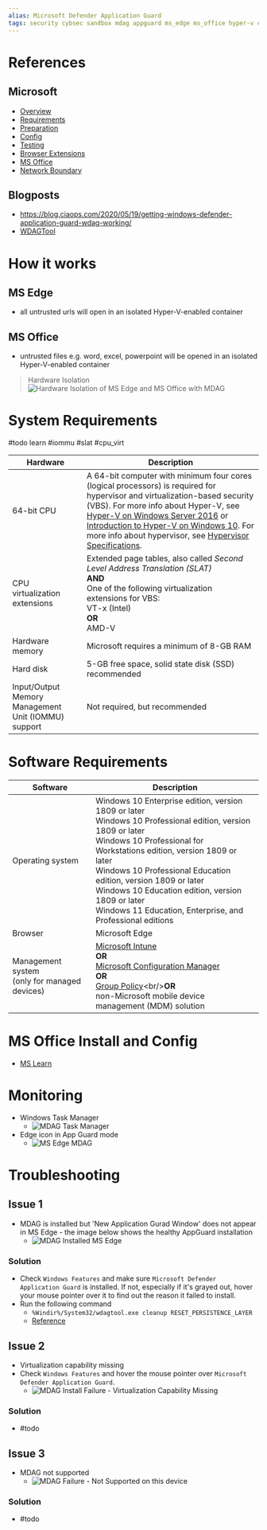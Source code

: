 ```yaml
---
alias: Microsoft Defender Application Guard
tags: security cybsec sandbox mdag appguard ms_edge ms_office hyper-v container isolation
---
```

# References
## Microsoft
- [Overview](https://learn.microsoft.com/en-us/windows/security/application-security/application-isolation/microsoft-defender-application-guard/md-app-guard-overview)
- [Requirements](https://learn.microsoft.com/en-us/windows/security/application-security/application-isolation/microsoft-defender-application-guard/reqs-md-app-guard)
- [Preparation](https://learn.microsoft.com/en-us/windows/security/application-security/application-isolation/microsoft-defender-application-guard/install-md-app-guard)
- [Config](https://learn.microsoft.com/en-us/windows/security/application-security/application-isolation/microsoft-defender-application-guard/configure-md-app-guard)
- [Testing](https://learn.microsoft.com/en-us/windows/security/application-security/application-isolation/microsoft-defender-application-guard/test-scenarios-md-app-guard)
- [Browser Extensions](https://learn.microsoft.com/en-us/windows/security/application-security/application-isolation/microsoft-defender-application-guard/md-app-guard-browser-extension)
- [MS Office](https://learn.microsoft.com/en-us/microsoft-365/security/office-365-security/install-app-guard?view=o365-worldwide)
- [Network Boundary](https://learn.microsoft.com/en-us/mem/intune/configuration/network-boundary-windows)

## Blogposts
- https://blog.ciaops.com/2020/05/19/getting-windows-defender-application-guard-wdag-working/
- [WDAGTool](https://techcommunity.microsoft.com/t5/windows-security/defender-application-guard-issues/m-p/1130302)
# How it works
## MS Edge
- all untrusted urls will open in an isolated Hyper-V-enabled container
## MS Office
- untrusted files e.g. word, excel, powerpoint will be opened in an isolated Hyper-V-enabled container

> Hardware Isolation
![Hardware Isolation of MS Edge and MS Office with MDAG](https://learn.microsoft.com/en-us/windows/security/application-security/application-isolation/microsoft-defender-application-guard/images/appguard-hardware-isolation.png)

# System Requirements
#todo learn #iommu #slat #cpu_virt

|Hardware|Description|
|---|---|
|64-bit CPU|A 64-bit computer with minimum four cores (logical processors) is required for hypervisor and virtualization-based security (VBS). For more info about Hyper-V, see [Hyper-V on Windows Server 2016](https://learn.microsoft.com/en-us/windows-server/virtualization/hyper-v/hyper-v-on-windows-server) or [Introduction to Hyper-V on Windows 10](https://learn.microsoft.com/en-us/virtualization/hyper-v-on-windows/about/). For more info about hypervisor, see [Hypervisor Specifications](https://learn.microsoft.com/en-us/virtualization/hyper-v-on-windows/reference/tlfs).|
|CPU virtualization extensions|Extended page tables, also called _Second Level Address Translation (SLAT)_<br/>**AND**<br/>One of the following virtualization extensions for VBS:  <br/>VT-x (Intel)  <br/>**OR**  <br/>AMD-V|
|Hardware memory|Microsoft requires a minimum of 8-GB RAM|
|Hard disk|5-GB free space, solid state disk (SSD) recommended|
|Input/Output Memory Management Unit (IOMMU) support|Not required, but recommended|

# Software Requirements

|Software|Description|
|---|---|
|Operating system|Windows 10 Enterprise edition, version 1809 or later  <br/>Windows 10 Professional edition, version 1809 or later  <br/>Windows 10 Professional for Workstations edition, version 1809 or later  <br/>Windows 10 Professional Education edition, version 1809 or later  <br/>Windows 10 Education edition, version 1809 or later  <br/>Windows 11 Education, Enterprise, and Professional editions|
|Browser|Microsoft Edge|
|Management system  <br/>(only for managed devices)|[Microsoft Intune](https://learn.microsoft.com/en-us/intune/)<br/>**OR**<br/>[Microsoft Configuration Manager](https://learn.microsoft.com/en-us/configmgr/)<br/>**OR**<br/>[Group Policy](https://learn.microsoft.com/en-us/previous-versions/windows/it-pro/windows-server-2008-R2-and-2008/cc753298(v=ws.11))<br/>**OR**<br/>non-Microsoft mobile device management (MDM) solution|

# MS Office Install and Config
- [MS Learn](https://learn.microsoft.com/en-us/microsoft-365/security/office-365-security/install-app-guard?view=o365-worldwide)
# Monitoring
- Windows Task Manager
	- ![MDAG Task Manager](MDAG_Task_Manager.png)
- Edge icon in App Guard mode
	- ![MS Edge MDAG](MS_Edge_MDAG.png)
# Troubleshooting
## Issue 1
- MDAG is installed but 'New Application Gurad Window' does not appear in MS Edge - the image below shows the healthy AppGuard installation
	- ![MDAG Installed MS Edge](MDAG_Installed_MS_Edge.png)

### Solution
- Check `Windows Features` and make sure `Microsoft Defender Application Guard` is installed. If not, especially if it's grayed out, hover your mouse pointer over it to find out the reason it failed to install.
- Run the following command
	- `%Windir%/System32/wdagtool.exe cleanup RESET_PERSISTENCE_LAYER`
	- [Reference](https://learn.microsoft.com/en-us/windows/security/application-security/application-isolation/microsoft-defender-application-guard/configure-md-app-guard#application-specific-settings)

## Issue 2
- Virtualization capability missing
- Check `Windows Features` and hover the mouse pointer over `Microsoft Defender Application Guard`. 
	- ![MDAG Install Failure - Virtualization Capability Missing](MDAG_Install_Fail_Virt_capability_missing.png)

### Solution
- #todo

## Issue 3
- MDAG not supported
	- ![MDAG Failure - Not Supported on this device](MDAG_Install_Fail_Not_Supported.png)

### Solution
- #todo 
